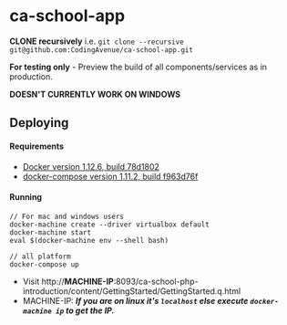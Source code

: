 # ca-school-app

**CLONE recursively** i.e. `git clone --recursive git@github.com:CodingAvenue/ca-school-app.git`

**For testing only** - Preview the build of all components/services as in production.

**DOESN'T CURRENTLY WORK ON WINDOWS**

## Deploying

#### Requirements

 - [Docker version 1.12.6, build 78d1802](https://www.docker.com/)
 - [docker-compose version 1.11.2, build f963d76f](https://docs.docker.com/compose/install/)

#### Running

```
// For mac and windows users
docker-machine create --driver virtualbox default
docker-machine start
eval $(docker-machine env --shell bash)

// all platform
docker-compose up
```


 - Visit http://**MACHINE-IP**:8093/ca-school-php-introduction/content/GettingStarted/GettingStarted.q.html
 - MACHINE-IP: ***If you are on linux it's `localhost` else execute `docker-machine ip` to get the IP.***
